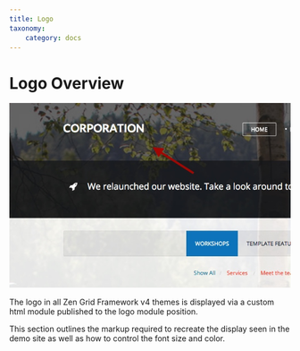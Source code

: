 ```yaml
---
title: Logo
taxonomy:
    category: docs
---
```


# Logo Overview 

![Logo](/images/logo/logo.jpg)
 


The logo in all Zen Grid Framework v4 themes is displayed via a custom html module published to the logo module position.

This section outlines the markup required to recreate the display seen in the demo site as well as how to control the font size and color.